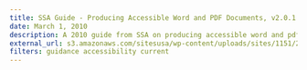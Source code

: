 ```yaml
---
title: SSA Guide - Producing Accessible Word and PDF Documents, v2.0.1
date: March 1, 2010
description: A 2010 guide from SSA on producing accessible word and pdf documents for persons with disabilities. 
external_url: s3.amazonaws.com/sitesusa/wp-content/uploads/sites/1151/2016/10/SSA-Guide-Producing-Accessible-Word-PDF-Documents.doc
filters: guidance accessibility current
---
```

